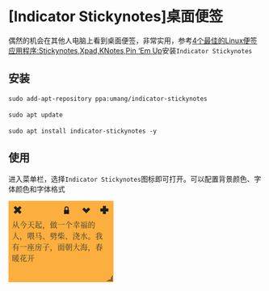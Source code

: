 
# [Indicator Stickynotes]桌面便签

偶然的机会在其他人电脑上看到桌面便签，非常实用，参考[4个最佳的Linux便签应用程序:Stickynotes,Xpad,KNotes,Pin ‘Em Up](https://ywnz.com/linuxrj/5783.html)安装`Indicator Stickynotes`

## 安装

```
sudo add-apt-repository ppa:umang/indicator-stickynotes

sudo apt update

sudo apt install indicator-stickynotes -y
```

## 使用

进入菜单栏，选择`Indicator Stickynotes`图标即可打开。可以配置背景颜色、字体颜色和字体格式

![](./imgs/note.png)